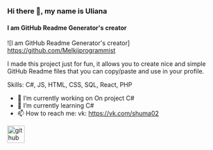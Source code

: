 ### Hi there 👋, my name is Uliana
#### I am GitHub Readme Generator's creator
![I am GitHub Readme Generator's creator]
https://github.com/Melkijprogrammist

I made this project just for fun, it allows you to create nice and simple GitHub Readme files that you can copy/paste and use in your profile.

Skills: C#, JS, HTML, CSS, SQL, React, PHP

- 🔭 I’m currently working on On project C# 
- 🌱 I’m currently learning C# 
- 📫 How to reach me: vk: https://vk.com/shuma02 


[<img src='https://cdn.jsdelivr.net/npm/simple-icons@3.0.1/icons/github.svg' alt='github' height='40'>](https://github.com/https://github.com/Melkijprogrammist)  

